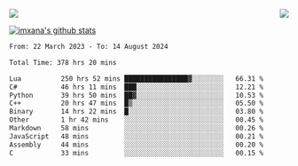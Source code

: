 <p>
  <a href="https://count.getloli.com/"><img src="https://count.getloli.com/get/@xana.readme?theme=moebooru-h"></a>
  <img src="https://weather-icon.journeyad.repl.co/@hangzhou?v=1" align="right">
</p>


<a href="https://github.com/imxana"><img align="center" src="https://github-readme-stats.vercel.app/api?username=imxana&show_icons=true&include_all_commits=true&hide_border=tru&custom_title=imxana%27s%20Github%20Stats" alt="imxana's github stats" /></a> 

<!--START_SECTION:waka-->

```txt
From: 22 March 2023 - To: 14 August 2024

Total Time: 378 hrs 20 mins

Lua          250 hrs 52 mins ████████████████▓░░░░░░░░   66.31 %
C#           46 hrs 11 mins  ███░░░░░░░░░░░░░░░░░░░░░░   12.21 %
Python       39 hrs 50 mins  ██▓░░░░░░░░░░░░░░░░░░░░░░   10.53 %
C++          20 hrs 47 mins  █▒░░░░░░░░░░░░░░░░░░░░░░░   05.50 %
Binary       14 hrs 22 mins  █░░░░░░░░░░░░░░░░░░░░░░░░   03.80 %
Other        1 hr 42 mins    ░░░░░░░░░░░░░░░░░░░░░░░░░   00.45 %
Markdown     58 mins         ░░░░░░░░░░░░░░░░░░░░░░░░░   00.26 %
JavaScript   48 mins         ░░░░░░░░░░░░░░░░░░░░░░░░░   00.21 %
Assembly     44 mins         ░░░░░░░░░░░░░░░░░░░░░░░░░   00.20 %
C            33 mins         ░░░░░░░░░░░░░░░░░░░░░░░░░   00.15 %
```

<!--END_SECTION:waka-->
